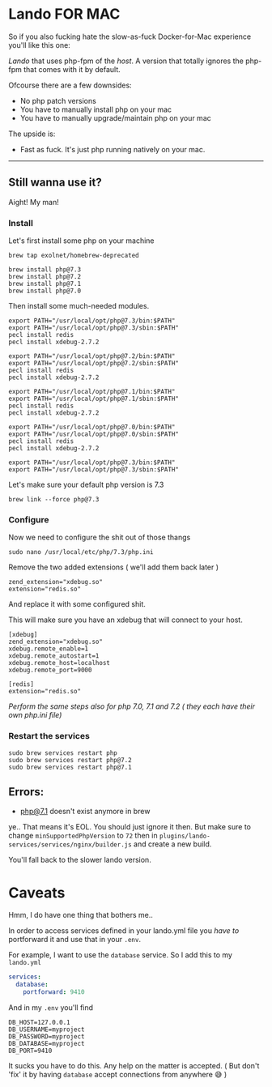 Lando FOR MAC
=====

So if you also fucking hate the slow-as-fuck Docker-for-Mac experience you'll like this one:

*Lando* that uses php-fpm of the _host_. A version that totally ignores the php-fpm that comes with it by default.

Ofcourse there are a few downsides:

 - No php patch versions
 - You have to manually install php on your mac
 - You have to manually upgrade/maintain php on your mac

The upside is:

 - Fast as fuck. It's just php running natively on your mac.
 
----

## Still wanna use it?

Aight! My man!


### Install

Let's first install some php on your machine

```
brew tap exolnet/homebrew-deprecated

brew install php@7.3
brew install php@7.2
brew install php@7.1
brew install php@7.0
```

Then install some much-needed modules.

```
export PATH="/usr/local/opt/php@7.3/bin:$PATH"
export PATH="/usr/local/opt/php@7.3/sbin:$PATH"
pecl install redis
pecl install xdebug-2.7.2

export PATH="/usr/local/opt/php@7.2/bin:$PATH"
export PATH="/usr/local/opt/php@7.2/sbin:$PATH"
pecl install redis
pecl install xdebug-2.7.2

export PATH="/usr/local/opt/php@7.1/bin:$PATH"
export PATH="/usr/local/opt/php@7.1/sbin:$PATH"
pecl install redis
pecl install xdebug-2.7.2

export PATH="/usr/local/opt/php@7.0/bin:$PATH"
export PATH="/usr/local/opt/php@7.0/sbin:$PATH"
pecl install redis
pecl install xdebug-2.7.2

export PATH="/usr/local/opt/php@7.3/bin:$PATH"
export PATH="/usr/local/opt/php@7.3/sbin:$PATH"
```

Let's make sure your default php version is 7.3

```
brew link --force php@7.3
```

### Configure

Now we need to configure the shit out of those thangs

`sudo nano /usr/local/etc/php/7.3/php.ini`

Remove the two added extensions ( we'll add them back later )

```
zend_extension="xdebug.so"
extension="redis.so"
```

And replace it with some configured shit.

This will make sure you have an xdebug that will connect to your host.

```
[xdebug]
zend_extension="xdebug.so"
xdebug.remote_enable=1
xdebug.remote_autostart=1
xdebug.remote_host=localhost
xdebug.remote_port=9000

[redis]
extension="redis.so"
```

*Perform the same steps also for php 7.0, 7.1 and 7.2 ( they each have their own php.ini file)*

### Restart the services

```
sudo brew services restart php
sudo brew services restart php@7.2
sudo brew services restart php@7.1
```


## Errors:

- php@7.1 doesn't exist anymore in brew

ye.. That means it's EOL. You should just ignore it then.
But make sure to change `minSupportedPhpVersion` to `72` then in `plugins/lando-services/services/nginx/builder.js` and create a new build.

You'll fall back to the slower lando version.


# Caveats

Hmm, I do have one thing that bothers me..

In order to access services defined in your lando.yml file you *have to* portforward it and use that in your `.env`.

For example, I want to use the `database` service. So I add this to my `lando.yml`

```yml
services:
  database:
    portforward: 9410
```

And in my `.env` you'll find

```
DB_HOST=127.0.0.1
DB_USERNAME=myproject
DB_PASSWORD=myproject
DB_DATABASE=myproject
DB_PORT=9410
```

It sucks you have to do this. Any help on the matter is accepted.
( But don't 'fix' it by having `database` accept connections from anywhere 😅 )
